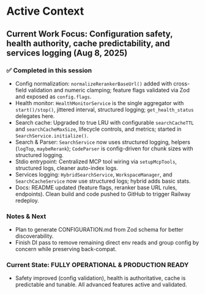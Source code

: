 # Active Context

## Current Work Focus: Configuration safety, health authority, cache predictability, and services logging (Aug 8, 2025)

### ✅ Completed in this session

- Config normalization: `normalizeRerankerBaseUrl()` added with cross-field validation and numeric clamping; feature flags validated via Zod and exposed as `config.flags`.
- Health monitor: `HealthMonitorService` is the single aggregator with `start()/stop()`, jittered interval, structured logging; `get_health_status` delegates here.
- Search cache: Upgraded to true LRU with configurable `searchCacheTTL` and `searchCacheMaxSize`, lifecycle controls, and metrics; started in `SearchService.initialize()`.
- Search & Parser: `SearchService` now uses structured logging, helpers (`logTop`, `maybeRerank`); `CodeParser` is config-driven for chunk sizes with structured logging.
- Stdio entrypoint: Centralized MCP tool wiring via `setupMcpTools`, structured logs, cleaner auto-index logs.
- Services logging: `HybridSearchService`, `WorkspaceManager`, and `SearchCacheService` now use structured logs; hybrid adds basic stats.
- Docs: README updated (feature flags, reranker base URL rules, endpoints). Clean build and code pushed to GitHub to trigger Railway redeploy.

### **Notes & Next**
- Plan to generate CONFIGURATION.md from Zod schema for better discoverability.
- Finish DI pass to remove remaining direct env reads and group config by concern while preserving back-compat.

### **Current State: FULLY OPERATIONAL & PRODUCTION READY**
- Safety improved (config validation), health is authoritative, cache is predictable and tunable. All advanced features active and validated.